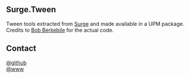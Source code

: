 ## Surge.Tween
Tween tools extracted from [Surge](https://assetstore.unity.com/packages/tools/utilities/surge-107312) and made available in a UPM package. Credits to [Bob Berkebile](http://www.pixelplacement.com/site/) for the actual code.  

## Contact
[@github](https://www.github.com/adrenak)  
[@www](http://www.vatsalambastha.com)